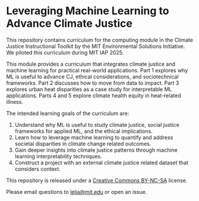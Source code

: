 # Leveraging Machine Learning to Advance Climate Justice
This repository contains curriculum for the computing module in the Climate Justice Instructional Toolkit by the MIT Environmental Solutions Initiative. We piloted this curriculum during MIT IAP 2025.

This module provides a curriculum that integrates climate justice and machine learning for practical real-world applications. Part 1 explores why ML is useful to advance CJ, ethical considerations, and sociotechnical frameworks. Part 2 discusses how to move from data to impact. Part 3 explores urban heat disparities as a case study for interpretable ML applications. Parts 4 and 5 explore climate health equity in heat-related illness.

The intended learning goals of the curriculum are:
1. Understand why ML is useful to study climate justice, social justice frameworks for applied ML, and the ethical implications.
2. Learn how to leverage machine learning to quantify and address societal disparities in climate change related outcomes.
3. Gain deeper insights into climate justice patterns through machine learning interpretability techniques.
4. Construct a project with an external climate justice related dataset that considers context.

This repository is released under a [Creative Commons BY-NC-SA](https://creativecommons.org/licenses/by-nc-sa/4.0/) license.

Please email questions to lelia@mit.edu or open an issue.
